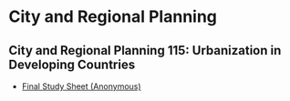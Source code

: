 # City and Regional Planning

## City and Regional Planning 115: Urbanization in Developing Countries
* [Final Study Sheet (Anonymous)](./files/cityplanning/city_planning_115_finalstudysheet.doc)